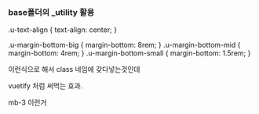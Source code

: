 ### base폴더의 \_utility 활용

.u-text-align {
text-align: center;
}

.u-margin-bottom-big {
margin-bottom: 8rem;
}
.u-margin-bottom-mid {
margin-bottom: 4rem;
}
.u-margin-bottom-small {
margin-bottom: 1.5rem;
}

이런식으로 해서 class 네임에 갖다넣는것인데

vuetify 처럼 써먹는 효과.

mb-3 이런거
